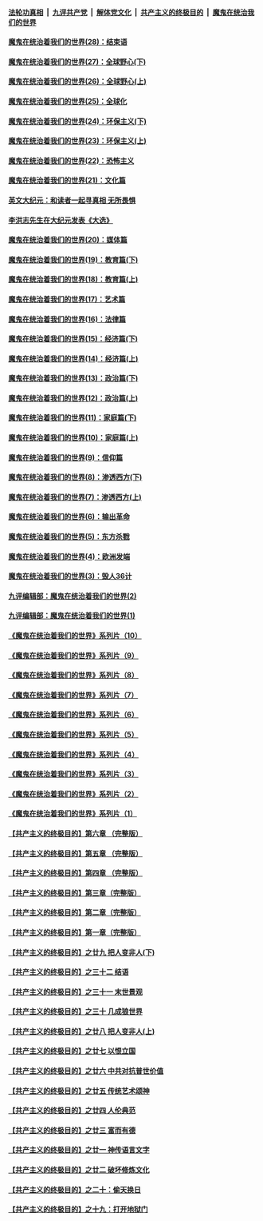 ####  [法轮功真相](../../../../basic/blob/master/README.md?t=04121531) &nbsp;|&nbsp; [九评共产党](../../../../9ping.md/blob/master/README.md?t=04121531) &nbsp;|&nbsp; [解体党文化](../../../../jtdwh.md/blob/master/README.md?t=04121531)  &nbsp;|&nbsp; [共产主义的终极目的](../../../../gczydzjmd.md/blob/master/README.md?t=04121531) &nbsp;|&nbsp; [魔鬼在统治我们的世界](../../../../mgztzwmdsj.md/blob/master/README.md?t=04121531) 

#### [魔鬼在统治着我们的世界(28)：结束语](../pages/nsc422/n10936246.md?t=04121531) 

#### [魔鬼在统治着我们的世界(27)：全球野心(下)](../pages/nsc422/n10928319.md?t=04121531) 

#### [魔鬼在统治着我们的世界(26)：全球野心(上)](../pages/nsc422/n10900318.md?t=04121531) 

#### [魔鬼在统治着我们的世界(25)：全球化](../pages/nsc422/n10788205.md?t=04121531) 

#### [魔鬼在统治着我们的世界(24)：环保主义(下)](../pages/nsc422/n10695307.md?t=04121531) 

#### [魔鬼在统治着我们的世界(23)：环保主义(上)](../pages/nsc422/n10688613.md?t=04121531) 

#### [魔鬼在统治着我们的世界(22)：恐怖主义](../pages/nsc422/n10614727.md?t=04121531) 

#### [魔鬼在统治着我们的世界(21)：文化篇](../pages/nsc422/n10597706.md?t=04121531) 

#### [英文大纪元：和读者一起寻真相 无所畏惧](../pages/nsc422/n12542027.md?t=04121531) 

#### [李洪志先生在大纪元发表《大选》](../pages/nsc422/n12534746.md?t=04121531) 

#### [魔鬼在统治着我们的世界(20)：媒体篇](../pages/nsc422/n10586579.md?t=04121531) 

#### [魔鬼在统治着我们的世界(19)：教育篇(下)](../pages/nsc422/n10564808.md?t=04121531) 

#### [魔鬼在统治着我们的世界(18)：教育篇(上)](../pages/nsc422/n10526970.md?t=04121531) 

#### [魔鬼在统治着我们的世界(17)：艺术篇](../pages/nsc422/n10499093.md?t=04121531) 

#### [魔鬼在统治着我们的世界(16)：法律篇](../pages/nsc422/n10485969.md?t=04121531) 

#### [魔鬼在统治着我们的世界(15)：经济篇(下)](../pages/nsc422/n10469975.md?t=04121531) 

#### [魔鬼在统治着我们的世界(14)：经济篇(上)](../pages/nsc422/n10457370.md?t=04121531) 

#### [魔鬼在统治着我们的世界(13)：政治篇(下)](../pages/nsc422/n10448270.md?t=04121531) 

#### [魔鬼在统治着我们的世界(12)：政治篇(上)](../pages/nsc422/n10444576.md?t=04121531) 

#### [魔鬼在统治着我们的世界(11)：家庭篇(下)](../pages/nsc422/n10440961.md?t=04121531) 

#### [魔鬼在统治着我们的世界(10)：家庭篇(上)](../pages/nsc422/n10435448.md?t=04121531) 

#### [魔鬼在统治着我们的世界(9)：信仰篇](../pages/nsc422/n10432159.md?t=04121531) 

#### [魔鬼在统治着我们的世界(8)：渗透西方(下)](../pages/nsc422/n10429603.md?t=04121531) 

#### [魔鬼在统治着我们的世界(7)：渗透西方(上)](../pages/nsc422/n10426013.md?t=04121531) 

#### [魔鬼在统治着我们的世界(6)：输出革命](../pages/nsc422/n10421536.md?t=04121531) 

#### [魔鬼在统治着我们的世界(5)：东方杀戮](../pages/nsc422/n10417707.md?t=04121531) 

#### [魔鬼在统治着我们的世界(4)：欧洲发端](../pages/nsc422/n10414890.md?t=04121531) 

#### [魔鬼在统治着我们的世界(3)：毁人36计](../pages/nsc422/n10411583.md?t=04121531) 

#### [九评编辑部：魔鬼在统治着我们的世界(2)](../pages/nsc422/n10410036.md?t=04121531) 

#### [九评编辑部：魔鬼在统治着我们的世界(1)](../pages/nsc422/n10406825.md?t=04121531) 

#### [《魔鬼在统治着我们的世界》系列片（10）](../pages/nsc422/n12292670.md?t=04121531) 

#### [《魔鬼在统治着我们的世界》系列片（9）](../pages/nsc422/n12290859.md?t=04121531) 

#### [《魔鬼在统治着我们的世界》系列片（8）](../pages/nsc422/n12287445.md?t=04121531) 

#### [《魔鬼在统治着我们的世界》系列片（7）](../pages/nsc422/n12283425.md?t=04121531) 

#### [《魔鬼在统治着我们的世界》系列片（6）](../pages/nsc422/n12282314.md?t=04121531) 

#### [《魔鬼在统治着我们的世界》系列片（5）](../pages/nsc422/n12281419.md?t=04121531) 

#### [《魔鬼在统治着我们的世界》系列片（4）](../pages/nsc422/n12274024.md?t=04121531) 

#### [《魔鬼在统治着我们的世界》系列片（3）](../pages/nsc422/n12271322.md?t=04121531) 

#### [《魔鬼在统治着我们的世界》系列片（2）](../pages/nsc422/n12269049.md?t=04121531) 

#### [《魔鬼在统治着我们的世界》系列片（1）](../pages/nsc422/n12267575.md?t=04121531) 

#### [【共产主义的终极目的】第六章 （完整版）](../pages/nsc422/n11428913.md?t=04121531) 

#### [【共产主义的终极目的】第五章 （完整版）](../pages/nsc422/n11428912.md?t=04121531) 

#### [【共产主义的终极目的】第四章 （完整版）](../pages/nsc422/n11428907.md?t=04121531) 

#### [【共产主义的终极目的】第三章（完整版）](../pages/nsc422/n11428848.md?t=04121531) 

#### [【共产主义的终极目的】第二章（完整版）](../pages/nsc422/n11428831.md?t=04121531) 

#### [【共产主义的终极目的】第一章（完整版）](../pages/nsc422/n11417651.md?t=04121531) 

#### [【共产主义的终极目的】之廿九 把人变非人(下)](../pages/nsc422/n11344140.md?t=04121531) 

#### [【共产主义的终极目的】之三十二 结语](../pages/nsc422/n11360535.md?t=04121531) 

#### [【共产主义的终极目的】之三十一 末世景观](../pages/nsc422/n11351129.md?t=04121531) 

#### [【共产主义的终极目的】之三十 几成狼世界](../pages/nsc422/n11348280.md?t=04121531) 

#### [【共产主义的终极目的】之廿八 把人变非人(上)](../pages/nsc422/n11340492.md?t=04121531) 

#### [【共产主义的终极目的】之廿七 以恨立国](../pages/nsc422/n11336944.md?t=04121531) 

#### [【共产主义的终极目的】之廿六 中共对抗普世价值](../pages/nsc422/n11324785.md?t=04121531) 

#### [【共产主义的终极目的】之廿五 传统艺术颂神](../pages/nsc422/n11296396.md?t=04121531) 

#### [【共产主义的终极目的】之廿四 人伦典范](../pages/nsc422/n11296397.md?t=04121531) 

#### [【共产主义的终极目的】之廿三 富而有德](../pages/nsc422/n11283598.md?t=04121531) 

#### [【共产主义的终极目的】之廿一 神传语言文字](../pages/nsc422/n11263265.md?t=04121531) 

#### [【共产主义的终极目的】之廿二 破坏修炼文化](../pages/nsc422/n11245728.md?t=04121531) 

#### [【共产主义的终极目的】之二十：偷天换日](../pages/nsc422/n11238846.md?t=04121531) 

#### [【共产主义的终极目的】之十九：打开地狱门](../pages/nsc422/n11206376.md?t=04121531) 

